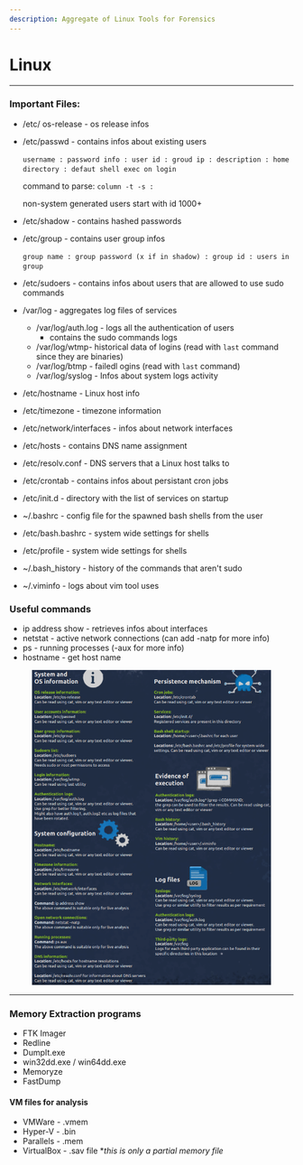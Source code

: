 ```yaml
---
description: Aggregate of Linux Tools for Forensics
---
```


# Linux

***

### Important Files:

* /etc/ os-release - os release infos
*   /etc/passwd - contains infos about existing users

    `username : password info : user id : groud ip : description : home directory : defaut shell exec on login`

    command to parse: `column -t -s :`

    non-system generated users start with id 1000+
* /etc/shadow - contains hashed passwords
*   /etc/group - contains user group infos

    `group name : group password (x if in shadow) : group id : users in group`
* /etc/sudoers  - contains infos about users that are allowed to use sudo commands
* /var/log - aggregates log files of services
  * /var/log/auth.log - logs all the authentication of users
    * contains the sudo commands logs
  * /var/log/wtmp- historical data of logins (read with `last` command since they are binaries)
  * /var/log/btmp - failedl ogins (read with `last` command)
  * /var/log/syslog - Infos about system logs activity
* /etc/hostname - Linux host info
* /etc/timezone - timezone information
* /etc/network/interfaces - infos about network interfaces
* /etc/hosts - contains DNS name assignment
* /etc/resolv.conf - DNS servers that a Linux host talks to
* /etc/crontab - contains infos about persistant cron jobs
* /etc/init.d - directory with the list of services on startup
* \~/.bashrc - config file for the spawned bash shells from the user
* /etc/bash.bashrc - system wide settings for shells
* /etc/profile - system wide settings for shells
* \~/.bash\_history - history of the commands that aren't sudo
* \~/.viminfo - logs about vim tool uses

### Useful commands

* ip address show - retrieves infos about interfaces
* netstat  - active network connections (can add -natp for more info)
* ps - running processes (-aux for more info)
* hostname - get host name



<figure><img src="../.gitbook/assets/image.png" alt=""><figcaption></figcaption></figure>

***

### Memory Extraction programs

* FTK Imager
* Redline
* DumpIt.exe
* win32dd.exe / win64dd.exe
* Memoryze
* FastDump

#### VM files for analysis

* VMWare - .vmem
* Hyper-V - .bin
* Parallels - .mem
* VirtualBox - .sav file \*_this is only a partial memory file_
